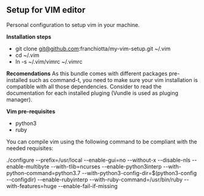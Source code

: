 Setup for VIM editor
--------------------

Personal configuration to setup vim in your machine.

**Installation steps**

* git clone git@github.com:franchiotta/my-vim-setup.git ~/.vim
* cd ~/.vim
* ln -s ~/.vim/vimrc ~/.vimrc

**Recomendations**
As this bundle comes with different packages pre-installed such as command-t, you need to make sure your vim installation is compatible with all those dependencies. Consider to read the documentation for each installed pluging (Vundle is used as pluging manager).


**Vim pre-requisites**
- python3
- ruby

You can compile vim using the following command to be compliant with the needed requisites: 

./configure --prefix=/usr/local --enable-gui=no --without-x --disable-nls --enable-multibyte --with-tlib=ncurses --enable-python3interp --with-python-command=python3.7 --with-python3-config-dir=$(python3-config --configdir) --enable-rubyinterp --with-ruby-command=/usr/bin/ruby --with-features=huge --enable-fail-if-missing

